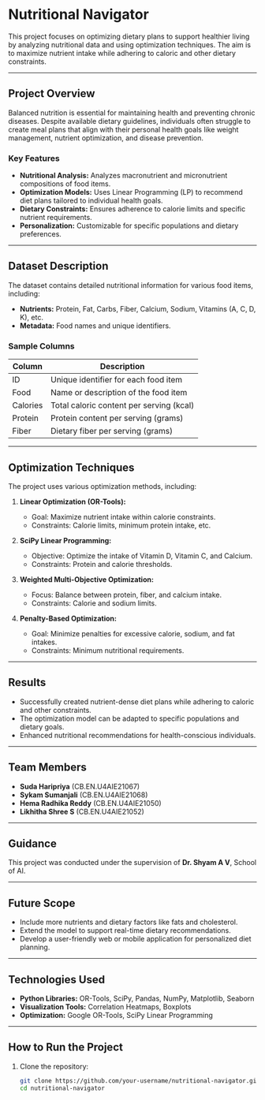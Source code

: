# Nutritional Navigator
This project focuses on optimizing dietary plans to support healthier living by analyzing nutritional data and using optimization techniques. The aim is to maximize nutrient intake while adhering to caloric and other dietary constraints.

---

## **Project Overview**

Balanced nutrition is essential for maintaining health and preventing chronic diseases. Despite available dietary guidelines, individuals often struggle to create meal plans that align with their personal health goals like weight management, nutrient optimization, and disease prevention.

### **Key Features**
- **Nutritional Analysis:** Analyzes macronutrient and micronutrient compositions of food items.
- **Optimization Models:** Uses Linear Programming (LP) to recommend diet plans tailored to individual health goals.
- **Dietary Constraints:** Ensures adherence to calorie limits and specific nutrient requirements.
- **Personalization:** Customizable for specific populations and dietary preferences.

---

## **Dataset Description**

The dataset contains detailed nutritional information for various food items, including:

- **Nutrients:** Protein, Fat, Carbs, Fiber, Calcium, Sodium, Vitamins (A, C, D, K), etc.
- **Metadata:** Food names and unique identifiers.

### **Sample Columns**
| Column         | Description                               |
|----------------|-------------------------------------------|
| ID             | Unique identifier for each food item      |
| Food           | Name or description of the food item      |
| Calories       | Total caloric content per serving (kcal)  |
| Protein        | Protein content per serving (grams)       |
| Fiber          | Dietary fiber per serving (grams)         |

---

## **Optimization Techniques**

The project uses various optimization methods, including:

1. **Linear Optimization (OR-Tools):**
   - Goal: Maximize nutrient intake within calorie constraints.
   - Constraints: Calorie limits, minimum protein intake, etc.

2. **SciPy Linear Programming:**
   - Objective: Optimize the intake of Vitamin D, Vitamin C, and Calcium.
   - Constraints: Protein and calorie thresholds.

3. **Weighted Multi-Objective Optimization:**
   - Focus: Balance between protein, fiber, and calcium intake.
   - Constraints: Calorie and sodium limits.

4. **Penalty-Based Optimization:**
   - Goal: Minimize penalties for excessive calorie, sodium, and fat intakes.
   - Constraints: Minimum nutritional requirements.

---




## **Results**
- Successfully created nutrient-dense diet plans while adhering to caloric and other constraints.
- The optimization model can be adapted to specific populations and dietary goals.
- Enhanced nutritional recommendations for health-conscious individuals.

---

## **Team Members**
- **Suda Haripriya** (CB.EN.U4AIE21067)
- **Sykam Sumanjali** (CB.EN.U4AIE21068)
- **Hema Radhika Reddy** (CB.EN.U4AIE21050)
- **Likhitha Shree S** (CB.EN.U4AIE21052)

---

## **Guidance**
This project was conducted under the supervision of **Dr. Shyam A V**, School of AI.

---

## **Future Scope**
- Include more nutrients and dietary factors like fats and cholesterol.
- Extend the model to support real-time dietary recommendations.
- Develop a user-friendly web or mobile application for personalized diet planning.

---

## **Technologies Used**
- **Python Libraries:** OR-Tools, SciPy, Pandas, NumPy, Matplotlib, Seaborn
- **Visualization Tools:** Correlation Heatmaps, Boxplots
- **Optimization:** Google OR-Tools, SciPy Linear Programming

---

## **How to Run the Project**
1. Clone the repository:
   ```bash
   git clone https://github.com/your-username/nutritional-navigator.git
   cd nutritional-navigator

